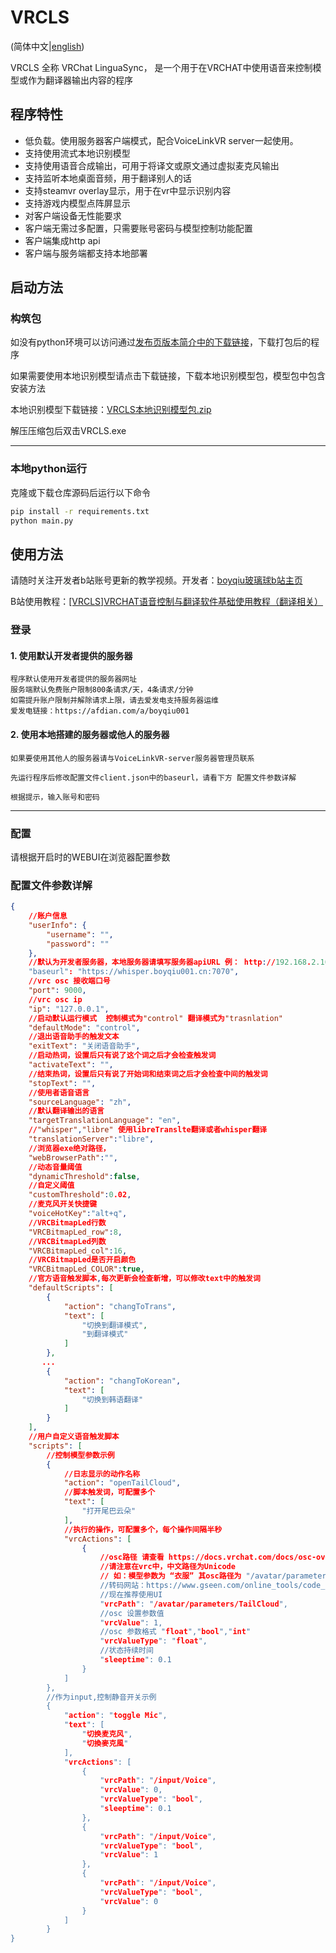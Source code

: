 # VRCLS
(简体中文|[english](README-en.md))

VRCLS 全称 VRChat LinguaSync， 是一个用于在VRCHAT中使用语音来控制模型或作为翻译器输出内容的程序

## 程序特性

- 低负载。使用服务器客户端模式，配合VoiceLinkVR server一起使用。
- 支持使用流式本地识别模型
- 支持使用语音合成输出，可用于将译文或原文通过虚拟麦克风输出
- 支持监听本地桌面音频，用于翻译别人的话
- 支持steamvr overlay显示，用于在vr中显示识别内容
- 支持游戏内模型点阵屏显示
- 对客户端设备无性能要求
- 客户端无需过多配置，只需要账号密码与模型控制功能配置
- 客户端集成http api
- 客户端与服务端都支持本地部署



## 启动方法

### 构筑包


如没有python环境可以访问通过[发布页版本简介中的下载链接](https://github.com/VoiceLinkVR/VRCLS/releases)，下载打包后的程序

如果需要使用本地识别模型请点击下载链接，下载本地识别模型包，模型包中包含安装方法

本地识别模型下载链接：[VRCLS本地识别模型包.zip](本地模型https://cloudflarestorage.boyqiu001.top/VRCLS本地识别模型包.zip)

解压压缩包后双击VRCLS.exe 


---
### 本地python运行

克隆或下载仓库源码后运行以下命令
```bash
pip install -r requirements.txt 
python main.py
```

## 使用方法

请随时关注开发者b站账号更新的教学视频。开发者：[boyqiu玻璃球b站主页](https://space.bilibili.com/32751538)

B站使用教程：[[VRCLS]VRCHAT语音控制与翻译软件基础使用教程（翻译相关）](https://www.bilibili.com/video/BV1om9xY5Etu/?share_source=copy_web&vd_source=ffd2f3e2acd107095c2208f7864e9582
)
### 登录

#### 1. 使用默认开发者提供的服务器

    程序默认使用开发者提供的服务器网址
    服务端默认免费账户限制800条请求/天，4条请求/分钟
    如需提升账户限制并解除请求上限，请去爱发电支持服务器运维
    爱发电链接：https://afdian.com/a/boyqiu001


####  2. 使用本地搭建的服务器或他人的服务器

    如果要使用其他人的服务器请与VoiceLinkVR-server服务器管理员联系

    先运行程序后修改配置文件client.json中的baseurl，请看下方 配置文件参数详解

    根据提示，输入账号和密码

---

### 配置

请根据开启时的WEBUI在浏览器配置参数


### 配置文件参数详解

```json
{
    //账户信息
    "userInfo": {
        "username": "",
        "password": ""
    },
    //默认为开发者服务器，本地服务器请填写服务器apiURL 例： http://192.168.2.10:8980/api
    "baseurl": "https://whisper.boyqiu001.cn:7070",
    //vrc osc 接收端口号
    "port": 9000,
    //vrc osc ip
    "ip": "127.0.0.1",
    //启动默认运行模式  控制模式为"control" 翻译模式为"trasnlation"
    "defaultMode": "control",
    //退出语音助手的触发文本
    "exitText": "关闭语音助手",
    //启动热词，设置后只有说了这个词之后才会检查触发词
    "activateText": "",
    //结束热词，设置后只有说了开始词和结束词之后才会检查中间的触发词
    "stopText": "",
    //使用者语音语言
    "sourceLanguage": "zh",
    //默认翻译输出的语言
    "targetTranslationLanguage": "en",
    //"whisper","libre" 使用libreTranslte翻译或者whisper翻译
    "translationServer":"libre",
    //浏览器exe绝对路径，
    "webBrowserPath":"",
    //动态音量阈值
    "dynamicThreshold":false,
    //自定义阈值
    "customThreshold":0.02,
    //麦克风开关快捷键
    "voiceHotKey":"alt+q",
    //VRCBitmapLed行数
    "VRCBitmapLed_row":8,
    //VRCBitmapLed列数
    "VRCBitmapLed_col":16,
    //VRCBitmapLed是否开启颜色
    "VRCBitmapLed_COLOR":true,
    //官方语音触发脚本,每次更新会检查新增，可以修改text中的触发词
    "defaultScripts": [
        {
            "action": "changToTrans",
            "text": [
                "切换到翻译模式",
                "到翻译模式"
            ]
        },
       ...
        {
            "action": "changToKorean",
            "text": [
                "切换到韩语翻译"
            ]
        }
    ],
    //用户自定义语音触发脚本
    "scripts": [
        //控制模型参数示例
        {
            //日志显示的动作名称
            "action": "openTailCloud",
            //脚本触发词，可配置多个
            "text": [
                "打开尾巴云朵"
            ],
            //执行的操作，可配置多个，每个操作间隔半秒
            "vrcActions": [
                {
                    //osc路径 请查看 https://docs.vrchat.com/docs/osc-overview 下的内容
                    //请注意在vrc中，中文路径为Unicode
                    // 如：模型参数为 “衣服” 其osc路径为 "/avatar/parameters/\\u8863\\u670d”
                    //转码网站：https://www.gseen.com/online_tools/code_change/unicode_ascii
                    //现在推荐使用UI
                    "vrcPath": "/avatar/parameters/TailCloud",
                    //osc 设置参数值
                    "vrcValue": 1,
                    //osc 参数格式 "float","bool","int"
                    "vrcValueType": "float",
                    //状态持续时间
                    "sleeptime": 0.1
                }
            ]
        },
        //作为input,控制静音开关示例
        {
            "action": "toggle Mic",
            "text": [
                "切换麦克风",
                "切換麥克風"
            ],
            "vrcActions": [
                {
                    "vrcPath": "/input/Voice",
                    "vrcValue": 0,
                    "vrcValueType": "bool",
                    "sleeptime": 0.1
                },
                {
                    "vrcPath": "/input/Voice",
                    "vrcValueType": "bool",
                    "vrcValue": 1
                },
                {
                    "vrcPath": "/input/Voice",
                    "vrcValueType": "bool",
                    "vrcValue": 0
                }
            ]
        }
}

```

